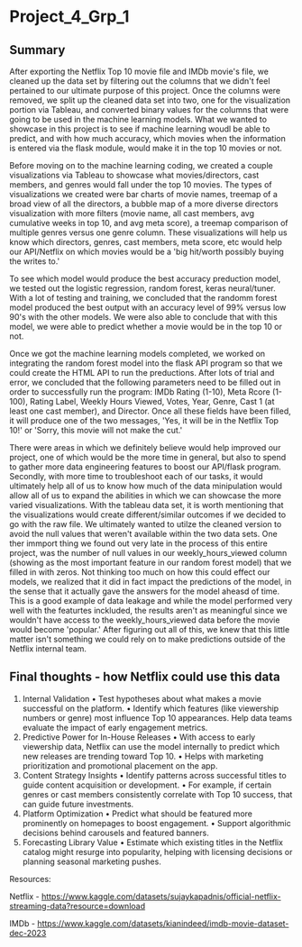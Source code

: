# Project_4_Grp_1

## Summary
After exporting the Netflix Top 10 movie file and IMDb movie's file, we cleaned up the data set by filtering out the columns that we didn't feel pertained to our ultimate purpose of this project. Once the columns were removed, we split up the cleaned data set into two, one for the visualization portion via Tableau, and converted binary values for the columns that were going to be used in the machine learning models. What we wanted to showcase in this project is to see if machine learning woudl be able to predict, and with how much accuracy, which movies when the information is entered via the flask module, would make it in the top 10 movies or not.

Before moving on to the machine learning coding, we created a couple visualizations via Tableau to showcase what movies/directors, cast members, and genres would fall under the top 10 movies. The types of visualizations we created were bar charts of movie names, treemap of a broad view of all the directors, a bubble map of a more diverse directors visualization with more filters (movie name, all cast members, avg cumulative weeks in top 10, and avg meta score), a treemap comparison of multiple genres versus one genre column. These visualizations will help us know which directors, genres, cast members, meta score, etc would help our API/Netflix on which movies would be a 'big hit/worth possibly buying the writes to.'

To see which model would produce the best accuracy preduction model, we tested out the logistic regression, random forest, keras neural/tuner. With a lot of testing and training, we concluded that the randomm forest model produced the best output with an accuracy level of 99% versus low 90's with the other models. We were also able to conclude that with this model, we were able to predict whether a movie would be in the top 10 or not.

Once we got the machine learning models completed, we worked on integrating the random forest model into the flask API program so that we could create the HTML API to run the preductions. After lots of trial and error, we concluded that the following parameters need to be filled out in order to successfully run the program: IMDb Rating (1-10), Meta Rcore (1-100), Rating Label, Weekly Hours Viewed, Votes, Year, Genre, Cast 1 (at least one cast member), and Director. Once all these fields have been filled, it will produce one of the two messages, 'Yes, it will be in the Netflix Top 10!' or 'Sorry, this movie will not make the cut.'

There were areas in which we definitely believe would help improved our project, one of which would be the more time in general, but also to spend to gather more data engineering features to boost our API/flask program. Secondly, with more time to troubleshoot each of our tasks, it would ultimately help all of us to know how much of the data minipulation would allow all of us to expand the abilities in which we can showcase the more varied visualizations. 
With the tableau data set, it is worth mentioning that the visualizations would create different/similar outcomes if we decided to go with the raw file. We ultimately wanted to utilze the cleaned version to avoid the null values that weren't available within the two data sets.
One ther immport thing we found out very late in the process of this entire project, was the number of null values in our weekly_hours_viewed column (showing as the most important feature in our random forest model) that we filled in with zeros. Not thinking too much on how this could effect our models, we realized that it did in fact impact the predictions of the model, in the sense that it actually gave the answers for the model aheasd of time. This is a good example of data leakage and while the model performed very well with the featurtes inckluded, the results aren't as meaningful since we wouldn't have access to the weekly_hours_viewed data before the movie would become 'popular.' After figuring out all of this, we knew that this little matter isn't something we could rely on to make predictions outside of the Netflix internal team. 

## Final thoughts - how Netflix could use this data
1. Internal Validation
• Test hypotheses about what makes a movie successful on the platform.
• Identify which features (like viewership numbers or genre) most influence Top 10 appearances.
Help data teams evaluate the impact of early engagement metrics.
2. Predictive Power for In-House Releases
• With access to early viewership data, Netflix can use the model internally to predict which new releases are trending toward Top 10.
• Helps with marketing prioritization and promotional placement on the app.
3. Content Strategy Insights
• Identify patterns across successful titles to guide content acquisition or development.
• For example, if certain genres or cast members consistently correlate with Top 10 success, that can guide future investments.
4. Platform Optimization
• Predict what should be featured more prominently on homepages to boost engagement.
• Support algorithmic decisions behind carousels and featured banners.
5. Forecasting Library Value
• Estimate which existing titles in the Netflix catalog might resurge into popularity, helping with licensing decisions or planning seasonal marketing pushes.

Resources:

Netflix - https://www.kaggle.com/datasets/sujaykapadnis/official-netflix-streaming-data?resource=download

IMDb - https://www.kaggle.com/datasets/kianindeed/imdb-movie-dataset-dec-2023
